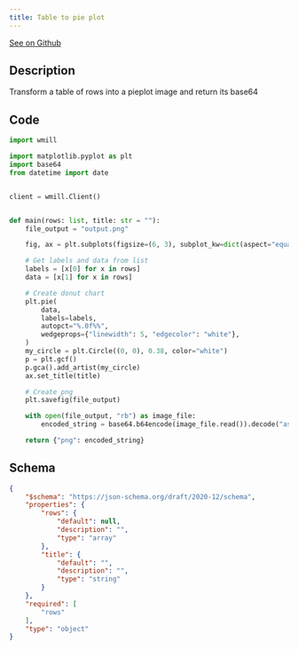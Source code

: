 ```yaml
---
title: Table to pie plot
---
```


[See on Github](https://github.com/windmill-labs/windmill/blob/main/starter/scripts/u/bot/table_to_pie.py)

## Description

Transform a table of rows into a pieplot image and return its base64

## Code

```python
import wmill

import matplotlib.pyplot as plt
import base64
from datetime import date


client = wmill.Client()


def main(rows: list, title: str = ""):
    file_output = "output.png"

    fig, ax = plt.subplots(figsize=(6, 3), subplot_kw=dict(aspect="equal"))

    # Get labels and data from list
    labels = [x[0] for x in rows]
    data = [x[1] for x in rows]

    # Create donut chart
    plt.pie(
        data,
        labels=labels,
        autopct="%.0f%%",
        wedgeprops={"linewidth": 5, "edgecolor": "white"},
    )
    my_circle = plt.Circle((0, 0), 0.38, color="white")
    p = plt.gcf()
    p.gca().add_artist(my_circle)
    ax.set_title(title)

    # Create png
    plt.savefig(file_output)

    with open(file_output, "rb") as image_file:
        encoded_string = base64.b64encode(image_file.read()).decode("ascii")

    return {"png": encoded_string}

```

## Schema

```json
{
    "$schema": "https://json-schema.org/draft/2020-12/schema",
    "properties": {
        "rows": {
            "default": null,
            "description": "",
            "type": "array"
        },
        "title": {
            "default": "",
            "description": "",
            "type": "string"
        }
    },
    "required": [
        "rows"
    ],
    "type": "object"
}
```


